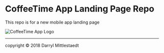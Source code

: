 # CoffeeTime App Landing Page Repo

This repo is for a new mobile app landing page

![CoffeeTime App Logo](C:\Users\Darryl\NCBC\GitHub\ctapp-lpage\assets\img\coffeetime-logo600x459.png)

---

copyright © 2018 Darryl Mittlestaedt 